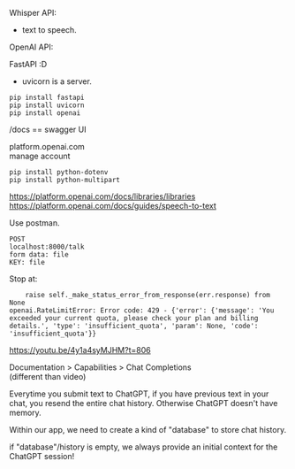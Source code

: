 
Whisper API:
- text to speech.

OpenAI API:


FastAPI :D   
- uvicorn is a server.


```
pip install fastapi
pip install uvicorn
pip install openai
```

/docs == swagger UI  

platform.openai.com  
manage account  


```
pip install python-dotenv
pip install python-multipart
```

https://platform.openai.com/docs/libraries/libraries  
https://platform.openai.com/docs/guides/speech-to-text  

Use postman.  
```
POST
localhost:8000/talk
form data: file
KEY: file

```

Stop at:
```
    raise self._make_status_error_from_response(err.response) from None
openai.RateLimitError: Error code: 429 - {'error': {'message': 'You exceeded your current quota, please check your plan and billing details.', 'type': 'insufficient_quota', 'param': None, 'code': 'insufficient_quota'}}
```
https://youtu.be/4y1a4syMJHM?t=806


Documentation > Capabilities > Chat Completions  
(different than video)  

Everytime you submit text to ChatGPT, if you have previous text in your chat, you resend the entire chat history. Otherwise ChatGPT doesn't have memory.  

Within our app, we need to create a kind of "database" to store chat history.  

if "database"/history is empty, we always provide an initial context for the ChatGPT session!  



